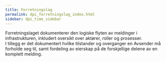 ```yaml
---
title: Forretningslag
permalink: dpi_forretningslag_index.html
sidebar: dpi_timo_sidebar
---
```


<!-- ![](/images/dpi/underarbeide.png) -->

Forretningslaget dokumenterer den logiske flyten av meldinger i
infrastrukturen, inkludert oversikt over aktører, roller og prosesser.  
I tillegg er det dokumentert hvilke tilstander og overganger en Avsender
må forholde seg til, samt fordeling av eierskap på de forskjellige
delene av en komplett melding.
